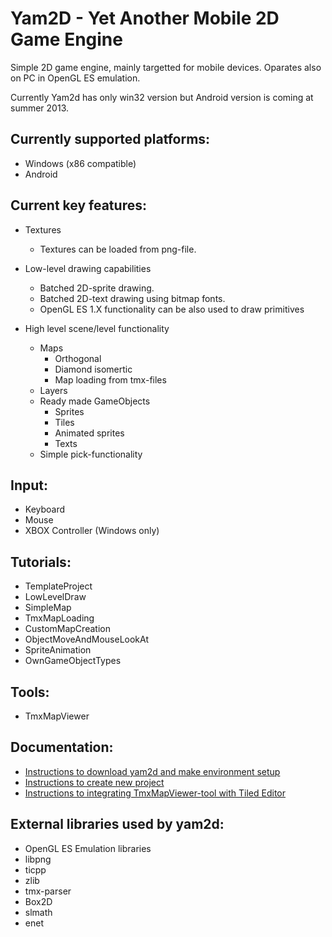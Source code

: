 # Yam2D - Yet Another Mobile 2D Game Engine #

Simple 2D game engine, mainly targetted for mobile devices. Oparates also on PC in OpenGL ES emulation.

Currently Yam2d has only win32 version but Android version is coming at summer 2013.

## Currently supported platforms: ##
  * Windows (x86 compatible)
  * Android

## Current key features: ##
  * Textures
    * Textures can be loaded from png-file.

  * Low-level drawing capabilities
    * Batched 2D-sprite drawing.
    * Batched 2D-text drawing using bitmap fonts.
    * OpenGL ES 1.X functionality can be also used to draw primitives

  * High level scene/level functionality
    * Maps
      * Orthogonal
      * Diamond isomertic
      * Map loading from tmx-files
    * Layers
    * Ready made GameObjects
      * Sprites
      * Tiles
      * Animated sprites
      * Texts
    * Simple pick-functionality

## Input: ##
  * Keyboard
  * Mouse
  * XBOX Controller (Windows only)

## Tutorials: ##
  * TemplateProject
  * LowLevelDraw
  * SimpleMap
  * TmxMapLoading
  * CustomMapCreation
  * ObjectMoveAndMouseLookAt
  * SpriteAnimation
  * OwnGameObjectTypes

## Tools: ##
  * TmxMapViewer

## Documentation: ##
  * [Instructions to download yam2d and make environment setup](https://yam2d.googlecode.com/svn/trunk/doc/DownloadAndEnvironmentSetup.docx)
  * [Instructions to create new project](https://yam2d.googlecode.com/svn/trunk/doc/CreateNewProject.docx)
  * [Instructions to integrating TmxMapViewer-tool with Tiled Editor](https://yam2d.googlecode.com/svn/trunk/doc/IntegratingTmxMapViewerWithTiled.docx)

## External libraries used by yam2d: ##
  * OpenGL ES Emulation libraries
  * libpng
  * ticpp
  * zlib
  * tmx-parser
  * Box2D
  * slmath
  * enet